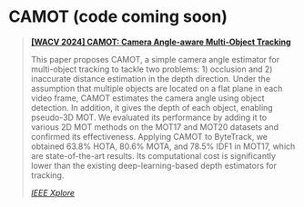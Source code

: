 # CAMOT (code coming soon)

> [**[WACV 2024] CAMOT: Camera Angle-aware Multi-Object Tracking**](https://ieeexplore.ieee.org/document/10483868)
>
> This paper proposes CAMOT, a simple camera angle estimator for multi-object tracking to tackle two problems: 1) occlusion and 2) inaccurate distance estimation in the depth direction. Under the assumption that multiple objects are located on a flat plane in each video frame, CAMOT estimates the camera angle using object detection. In addition, it gives the depth of each object, enabling pseudo-3D MOT. We evaluated its performance by adding it to various 2D MOT methods on the MOT17 and MOT20 datasets and confirmed its effectiveness. Applying CAMOT to ByteTrack, we obtained 63.8% HOTA, 80.6% MOTA, and 78.5% IDF1 in MOT17, which are state-of-the-art results. Its computational cost is significantly lower than the existing deep-learning-based depth estimators for tracking.
>
> *[IEEE Xplore](https://ieeexplore.ieee.org/document/10483868)*
